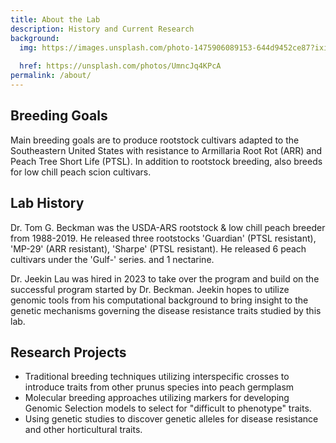 ```yaml
---
title: About the Lab
description: History and Current Research
background:
  img: https://images.unsplash.com/photo-1475906089153-644d9452ce87?ixid=MnwxMjA3fDB8MHxwaG90by1wYWdlfHx8fGVufDB8fHx8&auto=format&fit=crop&w=1200&q=80
  
  href: https://unsplash.com/photos/UmncJq4KPcA
permalink: /about/
---
```

<!-- Google tag (gtag.js) -->
<script async src="https://www.googletagmanager.com/gtag/js?id=G-5BVF33Z2MC"></script>
<script>
  window.dataLayer = window.dataLayer || [];
  function gtag(){dataLayer.push(arguments);}
  gtag('js', new Date());

  gtag('config', 'G-5BVF33Z2MC');
</script>

## Breeding Goals
Main breeding goals are to produce rootstock cultivars adapted to the Southeastern United States with resistance to Armillaria Root Rot (ARR) and Peach Tree Short Life (PTSL). In addition to rootstock breeding, also breeds for low chill peach scion cultivars.

## Lab History
Dr. Tom G. Beckman was the USDA-ARS rootstock & low chill peach breeder from 1988-2019.
He released three rootstocks 'Guardian' (PTSL resistant), 'MP-29' (ARR resistant), 'Sharpe' (PTSL resistant). He released 6 peach cultivars under the 'Gulf-' series. and 1 nectarine.  

Dr. Jeekin Lau was hired in 2023 to take over the program and build on the successful program started by Dr. Beckman. Jeekin hopes to utilize genomic tools from his computational background to bring insight to the genetic mechanisms governing the disease resistance traits studied by this lab.

## Research Projects

- Traditional breeding techniques utilizing interspecific crosses to introduce traits from other prunus species into peach germplasm
- Molecular breeding approaches utilizing markers for developing Genomic Selection models to select for "difficult to phenotype" traits.
- Using genetic studies to discover genetic alleles for disease resistance and other horticultural traits.

